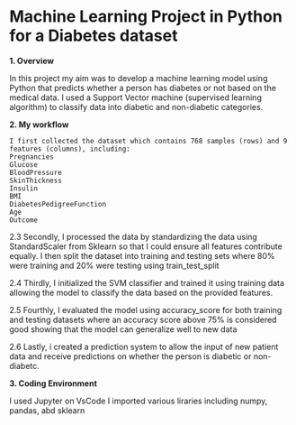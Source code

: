 # Machine Learning Project in Python for a Diabetes dataset
**1. Overview**

In this project my aim was to develop a machine learning model using Python that predicts whether a person has diabetes or not based on the medical data.
I used a Support Vector machine (supervised learning algorithm) to classify data into diabetic and non-diabetic categories.

**2. My workflow**

    I first collected the dataset which contains 768 samples (rows) and 9 features (columns), including:
    Pregnancies
    Glucose
    BloodPressure
    SkinThickness
    Insulin
    BMI
    DiabetesPedigreeFunction
    Age
    Outcome

2.3 Secondly, I processed the data by standardizing the data using StandardScaler from Sklearn so that I could ensure all features contribute equally.
   I then split the dataset into training and testing sets where 80% were training and 20% were testing using train_test_split

2.4 Thirdly, I initialized the SVM classifier and trained it using training data allowing the model to classify the data based on the provided features.

2.5 Fourthly, I evaluated the model using accuracy_score for both training and testing datasets where an accuracy score above 75% is considered good showing that the model can generalize well to new data

2.6 Lastly, i created a prediction system to allow the input of new patient data and receive predictions on whether the person is diabetic or non-diabetc.

**3. Coding Environment**

I used Jupyter on VsCode
I imported various liraries including numpy, pandas, abd sklearn


